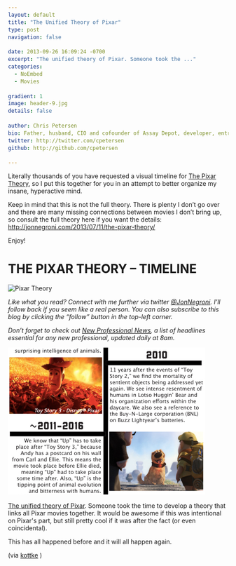 ```yaml
---
layout: default
title: "The Unified Theory of Pixar"
type: post
navigation: false

date: 2013-09-26 16:09:24 -0700
excerpt: "The unified theory of Pixar﻿. Someone took the ..."
categories:
  - NoEmbed
  - Movies

gradient: 1
image: header-9.jpg
details: false

author: Chris Petersen
bio: Father, husband, CIO and cofounder of Assay Depot, developer, entrepreneur and technologist.
twitter: http://twitter.com/cpetersen
github: http://github.com/cpetersen

---
```


<p>Literally thousands of you have requested a visual timeline for <a href="http://jonnegroni.com/2013/07/11/the-pixar-theory/">The Pixar Theory</a>, so I put this together for you in an attempt to better organize my insane, hyperactive mind. <!--more--></p>
<p>Keep in mind that this is not the full theory. There is plenty I don&#8217;t go over and there are many missing connections between movies I don&#8217;t bring up, so consult the full theory here if you want the details: <a href="http://jonnegroni.com/2013/07/11/the-pixar-theory/" rel="nofollow">http://jonnegroni.com/2013/07/11/the-pixar-theory/</a></p>
<p>Enjoy!</p>
<h1><strong>THE PIXAR THEORY &#8211; TIMELINE</strong></h1>
<p><img class="size-full wp-image-1387 aligncenter" alt="Pixar Theory" src="https://jonnegroni.files.wordpress.com/2013/07/pixar-theory.jpg?w=470&#038;h=2869" width="470" height="2869" /></p>
<p><i>Like what you read? Connect with me further via twitter <a href="http://twitter.com/#!/@JonNegroni">@JonNegroni</a>. I’ll follow back if you seem like a real person. You can also subscribe to this blog by clicking the “follow” button in the top-left corner.</i></p>
<p><em>Don’t forget to check out <a href="http://paper.li/JonNegroni/1353274973">New Professional News</a>, a list of headlines essential for any new professional, updated daily at 8am.</em></p>

  ![c5371b5f0cc98458e3f266ee68c041d1.png](/assets/import/c5371b5f0cc98458e3f266ee68c041d1.png) 

  [The unified theory of Pixar﻿](http://jonnegroni.com/2013/07/15/the-pixar-theory-timeline/). Someone took the time to develop a theory that links all Pixar movies together. It would be awesome if this was intentional on Pixar's part, but still pretty cool if it was after the fact (or even coincidental). 

 This has all happened before and it will all happen again. 

 (via  [kottke](http://kottke.org/13/09/a-grand-unified-theory-of-pixar-movies) ) 

